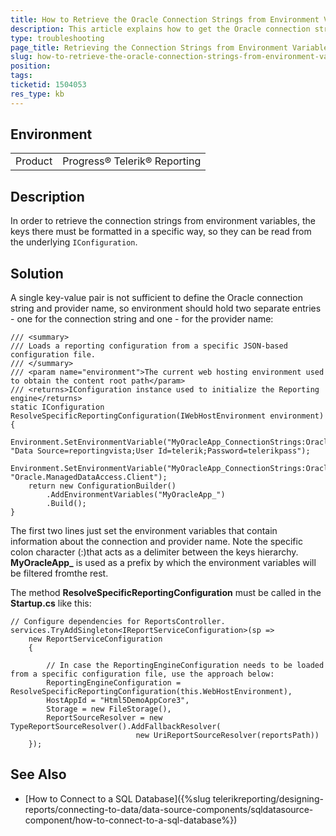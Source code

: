 ```yaml
---
title: How to Retrieve the Oracle Connection Strings from Environment Variables
description: This article explains how to get the Oracle connection string from environment variable in .NET Core 
type: troubleshooting
page_title: Retrieving the Connection Strings from Environment Variables in .NET Core 
slug: how-to-retrieve-the-oracle-connection-strings-from-environment-variables
position: 
tags: 
ticketid: 1504053
res_type: kb
---
```


## Environment
<table>
	<tbody>
		<tr>
			<td>Product</td>
			<td>Progress® Telerik® Reporting</td>
		</tr>
	</tbody>
</table>


## Description
In order to retrieve the connection strings from environment variables, the keys there must be formatted in a specific way, so they can be read from the underlying `IConfiguration`.

## Solution
A single key-value pair is not sufficient to define the Oracle connection string and provider name, so environment should hold two separate entries - one for the connection string and one - for the provider name:

````CSharp
/// <summary>
/// Loads a reporting configuration from a specific JSON-based configuration file.
/// </summary>
/// <param name="environment">The current web hosting environment used to obtain the content root path</param>
/// <returns>IConfiguration instance used to initialize the Reporting engine</returns>
static IConfiguration ResolveSpecificReportingConfiguration(IWebHostEnvironment environment)
{
	Environment.SetEnvironmentVariable("MyOracleApp_ConnectionStrings:OracleConn:connectionString", "Data Source=reportingvista;User Id=telerik;Password=telerikpass");
	Environment.SetEnvironmentVariable("MyOracleApp_ConnectionStrings:OracleConn:providerName", "Oracle.ManagedDataAccess.Client");
	return new ConfigurationBuilder()
		.AddEnvironmentVariables("MyOracleApp_")
		.Build();
}
````

The first two lines just set the environment variables that contain information about the connection and provider name. Note the specific colon character (:)that acts as a delimiter between the keys hierarchy. **MyOracleApp_** is used as a prefix by which the environment variables will be filtered fromthe rest.

The method **ResolveSpecificReportingConfiguration** must be called in the **Startup.cs** like this:

````CSharp
// Configure dependencies for ReportsController.
services.TryAddSingleton<IReportServiceConfiguration>(sp =>
	new ReportServiceConfiguration
	{

		// In case the ReportingEngineConfiguration needs to be loaded from a specific configuration file, use the approach below:
		ReportingEngineConfiguration = ResolveSpecificReportingConfiguration(this.WebHostEnvironment),
		HostAppId = "Html5DemoAppCore3",
		Storage = new FileStorage(),
		ReportSourceResolver = new TypeReportSourceResolver().AddFallbackResolver(
							new UriReportSourceResolver(reportsPath))
	});
````


## See Also

* [How to Connect to a SQL Database]({%slug telerikreporting/designing-reports/connecting-to-data/data-source-components/sqldatasource-component/how-to-connect-to-a-sql-database%})
